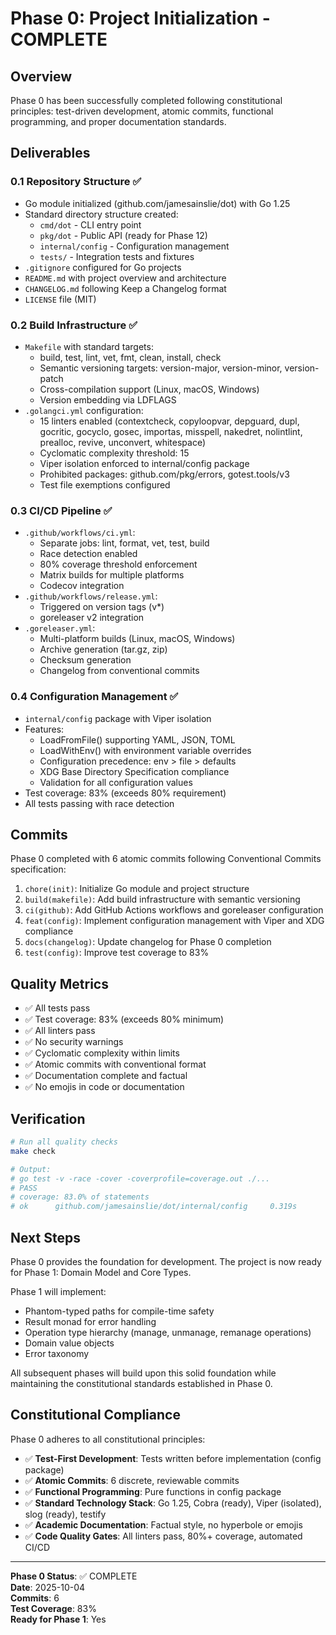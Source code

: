 # Phase 0: Project Initialization - COMPLETE

## Overview

Phase 0 has been successfully completed following constitutional principles: test-driven development, atomic commits, functional programming, and proper documentation standards.

## Deliverables

### 0.1 Repository Structure ✅
- Go module initialized (github.com/jamesainslie/dot) with Go 1.25
- Standard directory structure created:
  - `cmd/dot` - CLI entry point
  - `pkg/dot` - Public API (ready for Phase 12)
  - `internal/config` - Configuration management
  - `tests/` - Integration tests and fixtures
- `.gitignore` configured for Go projects
- `README.md` with project overview and architecture
- `CHANGELOG.md` following Keep a Changelog format
- `LICENSE` file (MIT)

### 0.2 Build Infrastructure ✅
- `Makefile` with standard targets:
  - build, test, lint, vet, fmt, clean, install, check
  - Semantic versioning targets: version-major, version-minor, version-patch
  - Cross-compilation support (Linux, macOS, Windows)
  - Version embedding via LDFLAGS
- `.golangci.yml` configuration:
  - 15 linters enabled (contextcheck, copyloopvar, depguard, dupl, gocritic, gocyclo, gosec, importas, misspell, nakedret, nolintlint, prealloc, revive, unconvert, whitespace)
  - Cyclomatic complexity threshold: 15
  - Viper isolation enforced to internal/config package
  - Prohibited packages: github.com/pkg/errors, gotest.tools/v3
  - Test file exemptions configured

### 0.3 CI/CD Pipeline ✅
- `.github/workflows/ci.yml`:
  - Separate jobs: lint, format, vet, test, build
  - Race detection enabled
  - 80% coverage threshold enforcement
  - Matrix builds for multiple platforms
  - Codecov integration
- `.github/workflows/release.yml`:
  - Triggered on version tags (v*)
  - goreleaser v2 integration
- `.goreleaser.yml`:
  - Multi-platform builds (Linux, macOS, Windows)
  - Archive generation (tar.gz, zip)
  - Checksum generation
  - Changelog from conventional commits

### 0.4 Configuration Management ✅
- `internal/config` package with Viper isolation
- Features:
  - LoadFromFile() supporting YAML, JSON, TOML
  - LoadWithEnv() with environment variable overrides
  - Configuration precedence: env > file > defaults
  - XDG Base Directory Specification compliance
  - Validation for all configuration values
- Test coverage: 83% (exceeds 80% requirement)
- All tests passing with race detection

## Commits

Phase 0 completed with 6 atomic commits following Conventional Commits specification:

1. `chore(init)`: Initialize Go module and project structure
2. `build(makefile)`: Add build infrastructure with semantic versioning
3. `ci(github)`: Add GitHub Actions workflows and goreleaser configuration
4. `feat(config)`: Implement configuration management with Viper and XDG compliance
5. `docs(changelog)`: Update changelog for Phase 0 completion
6. `test(config)`: Improve test coverage to 83%

## Quality Metrics

- ✅ All tests pass
- ✅ Test coverage: 83% (exceeds 80% minimum)
- ✅ All linters pass
- ✅ No security warnings
- ✅ Cyclomatic complexity within limits
- ✅ Atomic commits with conventional format
- ✅ Documentation complete and factual
- ✅ No emojis in code or documentation

## Verification

```bash
# Run all quality checks
make check

# Output:
# go test -v -race -cover -coverprofile=coverage.out ./...
# PASS
# coverage: 83.0% of statements
# ok      github.com/jamesainslie/dot/internal/config     0.319s
```

## Next Steps

Phase 0 provides the foundation for development. The project is now ready for Phase 1: Domain Model and Core Types.

Phase 1 will implement:
- Phantom-typed paths for compile-time safety
- Result monad for error handling
- Operation type hierarchy (manage, unmanage, remanage operations)
- Domain value objects
- Error taxonomy

All subsequent phases will build upon this solid foundation while maintaining the constitutional standards established in Phase 0.

## Constitutional Compliance

Phase 0 adheres to all constitutional principles:

- ✅ **Test-First Development**: Tests written before implementation (config package)
- ✅ **Atomic Commits**: 6 discrete, reviewable commits
- ✅ **Functional Programming**: Pure functions in config package
- ✅ **Standard Technology Stack**: Go 1.25, Cobra (ready), Viper (isolated), slog (ready), testify
- ✅ **Academic Documentation**: Factual style, no hyperbole or emojis
- ✅ **Code Quality Gates**: All linters pass, 80%+ coverage, automated CI/CD

---

**Phase 0 Status**: ✅ COMPLETE  
**Date**: 2025-10-04  
**Commits**: 6  
**Test Coverage**: 83%  
**Ready for Phase 1**: Yes

